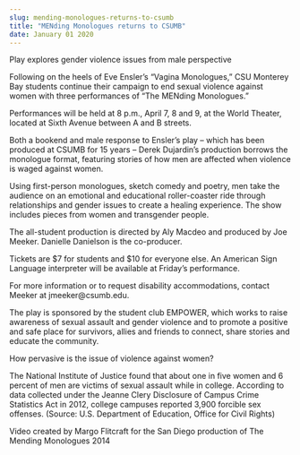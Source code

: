 ```yaml
---
slug: mending-monologues-returns-to-csumb
title: "MENding Monologues returns to CSUMB"
date: January 01 2020
---
```


<p>Play explores gender violence issues from male perspective</p><p>Following on the heels of Eve Ensler’s “Vagina Monologues,” CSU Monterey Bay students continue their campaign to end sexual violence against women with three performances of  “The MENding Monologues.”
</p><p>Performances will be held at 8 p.m., April 7, 8 and 9, at the World Theater, located at Sixth Avenue between A and B streets.
</p><p>Both a bookend and male response to Ensler’s play – which has been produced at CSUMB for 15 years – Derek Dujardin’s production borrows the monologue format, featuring stories of how men are affected when violence is waged against women.
</p><p>Using first&#45;person monologues, sketch comedy and poetry, men take the audience on an emotional and educational roller&#45;coaster ride through relationships and gender issues to create a healing experience. The show includes pieces from women and transgender people.
</p><p>The all&#45;student production is directed by Aly Macdeo and produced by Joe Meeker. Danielle Danielson is the co&#45;producer.
</p><p>Tickets are $7 for students and $10 for everyone else. An American Sign Language interpreter will be available at Friday’s performance.
</p><p>For more information or to request disability accommodations, contact Meeker at jmeeker@csumb.edu.
</p><p>The play is sponsored by the student club EMPOWER, which works to raise awareness of sexual assault and gender violence and to promote a positive and safe place for survivors, allies and friends to connect, share stories and educate the community.
</p><p>How pervasive is the issue of violence against women?
</p><p>The National Institute of Justice found that about one in five women and 6 percent of men are victims of sexual assault while in college. According to data collected under the Jeanne Clery Disclosure of Campus Crime Statistics Act in 2012, college campuses reported 3,900 forcible sex offenses. &#40;Source: U.S. Department of Education, Office for Civil Rights&#41;
</p><p>Video created by Margo Flitcraft for the San Diego production of The Mending Monologues 2014
</p>
